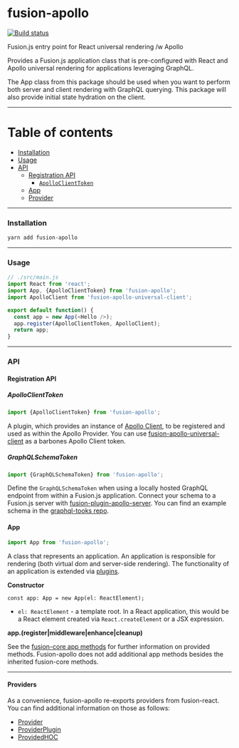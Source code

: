 # fusion-apollo

[![Build status](https://badge.buildkite.com/2ac76cfb209dae257969b7464a2c90834ed82705cfd5bfcc52.svg?branch=master)](https://buildkite.com/uberopensource/fusion-apollo)

Fusion.js entry point for React universal rendering /w Apollo

Provides a Fusion.js application class that is pre-configured with React and Apollo universal rendering for applications leveraging GraphQL.

The App class from this package should be used when you want to perform both server and client rendering with GraphQL querying. This package will also provide initial state hydration on the client.

---

# Table of contents

* [Installation](#installation)
* [Usage](#usage)
* [API](#api)
  * [Registration API](#registration-api)
    * [`ApolloClientToken`](#apolloclienttoken)
  * [App](#app)
  * [Provider](#providers)

---

### Installation

```sh
yarn add fusion-apollo
```

---

### Usage

```js
// ./src/main.js
import React from 'react';
import App, {ApolloClientToken} from 'fusion-apollo';
import ApolloClient from 'fusion-apollo-universal-client';

export default function() {
  const app = new App(<Hello />);
  app.register(ApolloClientToken, ApolloClient);
  return app;
}
```

---

### API

#### Registration API

##### ApolloClientToken

```js
import {ApolloClientToken} from 'fusion-apollo';
```

A plugin, which provides an instance of [Apollo Client](https://www.apollographql.com/docs/react/reference/index.html), to be registered and used as within the Apollo Provider. You can use [fusion-apollo-universal-client](https://github.com/fusionjs/fusion-apollo-universal-client) as a barbones Apollo Client token.

##### GraphQLSchemaToken

```js
import {GraphQLSchemaToken} from 'fusion-apollo';
```

Define the `GraphQLSchemaToken` when using a locally hosted GraphQL endpoint from within a Fusion.js application. Connect your schema to a Fusion.js server with [fusion-plugin-apollo-server](https://github.com/fusionjs/fusion-plugin-apollo-server). You can find an example schema in the [graphql-tooks repo](https://github.com/apollographql/graphql-tools#example).

#### App

```js
import App from 'fusion-apollo';
```

A class that represents an application. An application is responsible for rendering (both virtual dom and server-side rendering). The functionality of an application is extended via [plugins](https://github.com/fusionjs/fusion-core#plugin).

**Constructor**

```flow
const app: App = new App(el: ReactElement);
```

* `el: ReactElement` - a template root. In a React application, this would be a React element created via `React.createElement` or a JSX expression.

**app.(register|middleware|enhance|cleanup)**

See the [fusion-core app methods](https://github.com/fusionjs/fusion-core#app) for further information on provided methods. Fusion-apollo does not add additional app methods besides the inherited fusion-core methods.

---

#### Providers

As a convenience, fusion-apollo re-exports providers from fusion-react. You can find additional information on those as follows:

* [Provider](https://github.com/fusionjs/fusion-react/blob/master/README.md#provider)
* [ProviderPlugin](https://github.com/fusionjs/fusion-react/blob/master/README.md#providerplugin)
* [ProvidedHOC](https://github.com/fusionjs/fusion-react/blob/master/README.md#providedhoc)
